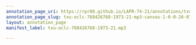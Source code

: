```yaml
---
annotation_page_uri: https://rpr88.github.io/LAPR-74-21/annotations/txu-oclc-768426768-1973-21-mp3-canvas-1-0-0-26-07.json
annotation_page_slug: txu-oclc-768426768-1973-21-mp3-canvas-1-0-0-26-07
layout: annotation_page
manifest_label: txu-oclc-768426768-1973-21.mp3

---
```

